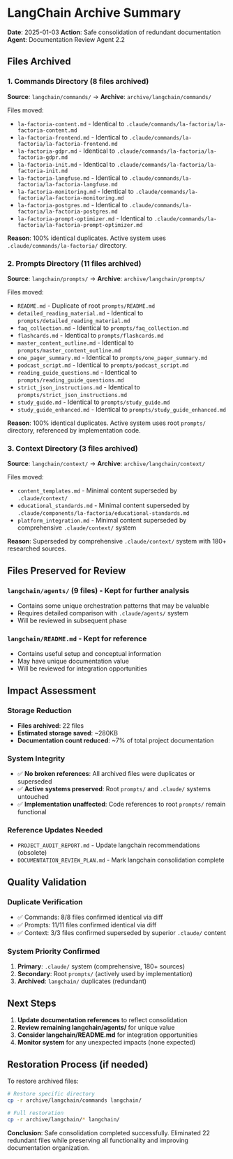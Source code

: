 # LangChain Archive Summary

**Date**: 2025-01-03
**Action**: Safe consolidation of redundant documentation
**Agent**: Documentation Review Agent 2.2

## Files Archived

### 1. Commands Directory (8 files archived)
**Source**: `langchain/commands/` → **Archive**: `archive/langchain/commands/`

Files moved:
- `la-factoria-content.md` - Identical to `.claude/commands/la-factoria/la-factoria-content.md`
- `la-factoria-frontend.md` - Identical to `.claude/commands/la-factoria/la-factoria-frontend.md`
- `la-factoria-gdpr.md` - Identical to `.claude/commands/la-factoria/la-factoria-gdpr.md`
- `la-factoria-init.md` - Identical to `.claude/commands/la-factoria/la-factoria-init.md`
- `la-factoria-langfuse.md` - Identical to `.claude/commands/la-factoria/la-factoria-langfuse.md`
- `la-factoria-monitoring.md` - Identical to `.claude/commands/la-factoria/la-factoria-monitoring.md`
- `la-factoria-postgres.md` - Identical to `.claude/commands/la-factoria/la-factoria-postgres.md`
- `la-factoria-prompt-optimizer.md` - Identical to `.claude/commands/la-factoria/la-factoria-prompt-optimizer.md`

**Reason**: 100% identical duplicates. Active system uses `.claude/commands/la-factoria/` directory.

### 2. Prompts Directory (11 files archived)
**Source**: `langchain/prompts/` → **Archive**: `archive/langchain/prompts/`

Files moved:
- `README.md` - Duplicate of root `prompts/README.md`
- `detailed_reading_material.md` - Identical to `prompts/detailed_reading_material.md`
- `faq_collection.md` - Identical to `prompts/faq_collection.md`
- `flashcards.md` - Identical to `prompts/flashcards.md`
- `master_content_outline.md` - Identical to `prompts/master_content_outline.md`
- `one_pager_summary.md` - Identical to `prompts/one_pager_summary.md`
- `podcast_script.md` - Identical to `prompts/podcast_script.md`
- `reading_guide_questions.md` - Identical to `prompts/reading_guide_questions.md`
- `strict_json_instructions.md` - Identical to `prompts/strict_json_instructions.md`
- `study_guide.md` - Identical to `prompts/study_guide.md`
- `study_guide_enhanced.md` - Identical to `prompts/study_guide_enhanced.md`

**Reason**: 100% identical duplicates. Active system uses root `prompts/` directory, referenced by implementation code.

### 3. Context Directory (3 files archived)
**Source**: `langchain/context/` → **Archive**: `archive/langchain/context/`

Files moved:
- `content_templates.md` - Minimal content superseded by `.claude/context/`
- `educational_standards.md` - Minimal content superseded by `.claude/components/la-factoria/educational-standards.md`
- `platform_integration.md` - Minimal content superseded by comprehensive `.claude/context/` system

**Reason**: Superseded by comprehensive `.claude/context/` system with 180+ researched sources.

## Files Preserved for Review

### `langchain/agents/` (9 files) - Kept for further analysis
- Contains some unique orchestration patterns that may be valuable
- Requires detailed comparison with `.claude/agents/` system
- Will be reviewed in subsequent phase

### `langchain/README.md` - Kept for reference
- Contains useful setup and conceptual information
- May have unique documentation value
- Will be reviewed for integration opportunities

## Impact Assessment

### Storage Reduction
- **Files archived**: 22 files
- **Estimated storage saved**: ~280KB
- **Documentation count reduced**: ~7% of total project documentation

### System Integrity
- ✅ **No broken references**: All archived files were duplicates or superseded
- ✅ **Active systems preserved**: Root `prompts/` and `.claude/` systems untouched
- ✅ **Implementation unaffected**: Code references to root `prompts/` remain functional

### Reference Updates Needed
- `PROJECT_AUDIT_REPORT.md` - Update langchain recommendations (obsolete)
- `DOCUMENTATION_REVIEW_PLAN.md` - Mark langchain consolidation complete

## Quality Validation

### Duplicate Verification
- ✅ Commands: 8/8 files confirmed identical via diff
- ✅ Prompts: 11/11 files confirmed identical via diff  
- ✅ Context: 3/3 files confirmed superseded by superior `.claude/` content

### System Priority Confirmed
1. **Primary**: `.claude/` system (comprehensive, 180+ sources)
2. **Secondary**: Root `prompts/` (actively used by implementation)
3. **Archived**: `langchain/` duplicates (redundant)

## Next Steps

1. **Update documentation references** to reflect consolidation
2. **Review remaining langchain/agents/** for unique value
3. **Consider langchain/README.md** for integration opportunities
4. **Monitor system** for any unexpected impacts (none expected)

## Restoration Process (if needed)

To restore archived files:
```bash
# Restore specific directory
cp -r archive/langchain/commands langchain/

# Full restoration
cp -r archive/langchain/* langchain/
```

**Conclusion**: Safe consolidation completed successfully. Eliminated 22 redundant files while preserving all functionality and improving documentation organization.